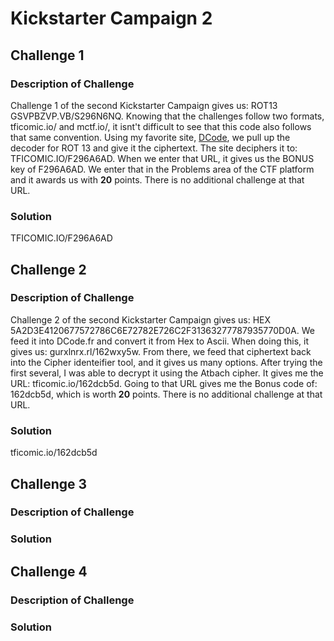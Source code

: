 # Kickstarter Campaign 2

## Challenge 1

### Description of Challenge

Challenge 1 of the second Kickstarter Campaign gives us: ROT13 GSVPBZVP.VB/S296N6NQ. Knowing that the challenges follow two formats, tficomic.io/ and mctf.io/, it isnt't difficult to see that this code also follows that same convention.  Using my favorite site, <a href="https://www.dcode.fr/en">DCode</a>, we pull up the decoder for ROT 13 and give it the ciphertext.  The site deciphers it to: TFICOMIC.IO/F296A6AD.  When we enter that URL, it gives us the BONUS key of F296A6AD. We enter that in the Problems area of the CTF platform and it awards us with **20** points. There is no additional challenge at that URL.

### Solution

TFICOMIC.IO/F296A6AD

## Challenge 2

### Description of Challenge

Challenge 2 of the second Kickstarter Campaign gives us: HEX 5A2D3E4120677572786C6E72782E726C2F31363277787935770D0A. We feed it into DCode.fr and convert it from Hex to Ascii.  When doing this, it gives us: gurxlnrx.rl/162wxy5w. From there, we feed that ciphertext back into the Cipher identeifier tool, and it gives us many options.  After trying the first several, I was able to decrypt it using the Atbach cipher.  It gives me the URL: tficomic.io/162dcb5d. Going to that URL gives me the Bonus code of: 162dcb5d, which is worth **20** points.  There is no additional challenge at that URL.

### Solution

tficomic.io/162dcb5d

## Challenge 3

### Description of Challenge

### Solution

## Challenge 4

### Description of Challenge

### Solution
